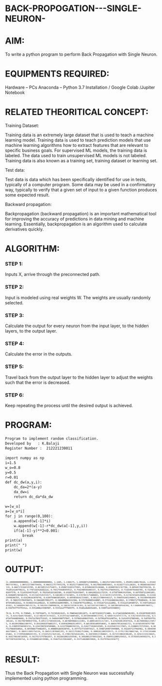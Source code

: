 # BACK-PROPOGATION---SINGLE-NEURON-
# AIM:
To write a python program to perform Back Propagation with Single Neuron.
# EQUIPMENTS REQUIRED:
Hardware – PCs
Anaconda – Python 3.7 Installation / Google Colab /Jupiter Notebook
# RELATED THEORITICAL CONCEPT:
Training Dataset:

Training data is an extremely large dataset that is used to teach a machine learning model. Training data is used to teach prediction models that use machine learning algorithms how to extract features that are relevant to specific business goals. For supervised ML models, the training data is labeled. The data used to train unsupervised ML models is not labeled. Training data is also known as a training set, training dataset or learning set.

Test data:

Test data is data which has been specifically identified for use in tests, typically of a computer program. Some data may be used in a confirmatory way, typically to verify that a given set of input to a given function produces some expected result.

Backward propagation:

Backpropagation (backward propagation) is an important mathematical tool for improving the accuracy of predictions in data mining and machine learning. Essentially, backpropagation is an algorithm used to calculate derivatives quickly.
# ALGORITHM:
### STEP 1:
Inputs X, arrive through the preconnected path.

### STEP 2:
Input is modeled using real weights W. The weights are usually randomly selected.

### STEP 3:
Calculate the output for every neuron from the input layer, to the hidden layers, to the output layer.

### STEP 4:
Calculate the error in the outputs.

### STEP 5:
Travel back from the output layer to the hidden layer to adjust the weights such that the error is decreased.

### STEP 6:
Keep repeating the process until the desired output is achieved.
# PROGRAM:
```
Program to implement random classification.
Developed by   : K.Balaji
Register Number :  212221230011

import numpy as np
i=1.5    
w_o=0.8  
y=0.5    
r=0.01   
def dc_dw(a,y,i):
    dc_da=2*(a-y)
    da_dw=i
    return dc_da*da_dw
  
w=[w_o]
a=[w_o*i]
for j in range(0,100):
    a.append(w[-1]*i)
    w.append(w[-1]-r*dc_dw(a[-1],y,i))
    if(a[-1]-y)**2<0.001:
        break
print(a)
print(" ")
print(w)
```
# OUTPUT:
![output](./1.png)
# RESULT:
Thus the Back Propagation with Single Neuron was successfully implemented using python programming.